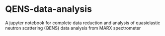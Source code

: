 # QENS-data-analysis
A jupyter notebook for complete data reduction and analysis of quasielastic neutron scattering (QENS) data analysis from MARX spectrometer
